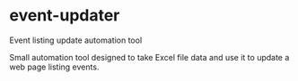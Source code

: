 # event-updater
Event listing update automation tool

Small automation tool designed to take Excel file data and use it to update a web page listing events.
